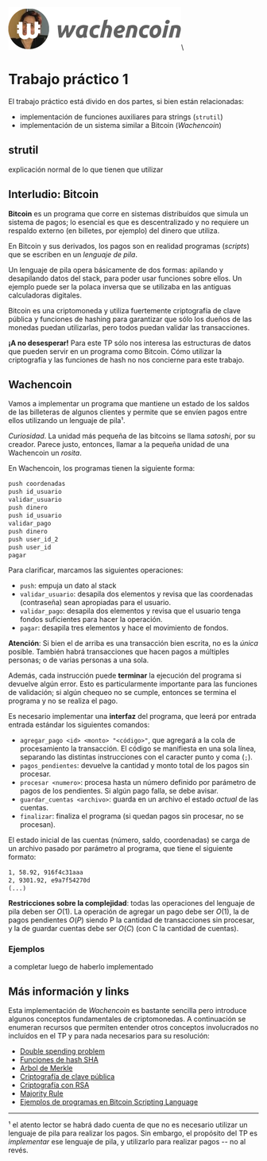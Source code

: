 ![](tp1logo.png)\   

Trabajo práctico 1
================    


El trabajo práctico está divido en dos partes, si bien están relacionadas:

* implementación de funciones auxiliares para strings (`strutil`)
* implementación de un sistema similar a Bitcoin (*Wachencoin*)


strutil
-------
explicación normal de lo que tienen que utilizar    

Interludio: Bitcoin
-------------------   
**Bitcoin** es un programa que corre en sistemas distribuídos que simula un 
sistema de pagos; lo esencial es que es descentralizado y no requiere un 
respaldo externo (en billetes, por ejemplo) del dinero que utiliza. 


En Bitcoin y sus derivados, los pagos son en realidad programas (*scripts*)
que se escriben en un *lenguaje de pila*.    

Un lenguaje de pila opera básicamente de dos formas: apilando y desapilando
datos del stack, para poder usar funciones sobre ellos. Un ejemplo puede ser
la polaca inversa que se utilizaba en las antiguas calculadoras digitales.  

Bitcoin es una criptomoneda y utiliza fuertemente criptografía de clave
pública y funciones de hashing para garantizar que sólo los dueños
de las monedas puedan utilizarlas, pero todos puedan validar las transacciones.

**¡A no desesperar!** Para este TP sólo nos interesa las estructuras de datos
que pueden servir en un programa como Bitcoin. Cómo utilizar la criptografía 
y las funciones de hash no nos concierne para este trabajo.

Wachencoin
----------    

Vamos a implementar un programa que mantiene un estado de los 
saldos de las billeteras de algunos clientes y permite que se envíen pagos
entre ellos utilizando un lenguaje de pila¹.   

*Curiosidad*. La unidad más pequeña de las bitcoins se llama *satoshi*, por
su creador. Parece justo, entonces, llamar a la pequeña unidad de una 
Wachencoin un *rosita*.  

En Wachencoin, los programas tienen la siguiente forma:    

```
push coordenadas
push id_usuario
validar_usuario
push dinero
push id_usuario
validar_pago
push dinero
push user_id_2
push user_id
pagar
```    
Para clarificar, marcamos las siguientes operaciones:    

* `push`: empuja un dato al stack
* `validar_usuario`: desapila dos elementos y revisa que las coordenadas
(contraseña) sean apropiadas para el usuario. 
* `validar_pago`: desapila dos elementos y revisa que el usuario tenga
fondos suficientes para hacer la operación. 
* `pagar`: desapila tres elementos y hace el movimiento de fondos.   

**Atención**: Si bien el de arriba es una transacción bien escrita, no es
la *única* posible. También habrá transacciones que hacen pagos a múltiples
personas; o de varias personas a una sola.   

Además, cada instrucción puede **terminar** la ejecución del programa si 
devuelve algún error. Esto es particularmente importante para las funciones
de validación; si algún chequeo no se cumple, entonces se termina el 
programa y no se realiza el pago.   

Es necesario implementar una **interfaz** del programa, que leerá por entrada 
entrada estándar los siguientes comandos:       

* `agregar_pago <id> <monto> "<código>"`, que agregará a la cola de 
procesamiento la transacción. El código se manifiesta en una sola línea, 
separando las distintas instrucciones con el caracter punto y coma (`;`). 
* `pagos_pendientes`: devuelve la cantidad y monto total de los pagos sin 
procesar. 
* `procesar <numero>`: procesa hasta un número definido por parámetro de pagos
de los pendientes. Si algún pago falla, se debe avisar. 
* `guardar_cuentas <archivo>`: guarda en un archivo el estado *actual* de las
cuentas. 
* `finalizar`: finaliza el programa (si quedan pagos sin procesar, no se 
procesan).


El estado inicial de las cuentas (número, saldo, coordenadas) se carga de un 
archivo pasado por parámetro al programa, que tiene el siguiente formato:   

```
1, 58.92, 916f4c31aaa
2, 9301.92, e9a7f54270d
(...)
```


**Restricciones sobre la complejidad**: todas las operaciones del lenguaje de 
pila deben ser $O(1)$. La operación de agregar un pago debe ser $O(1)$, la de
pagos pendientes $O(P)$ siendo P la cantidad de transacciones sin procesar, 
y la de guardar cuentas debe ser $O(C)$ (con C la cantidad de cuentas).   


### Ejemplos    

a completar luego de haberlo implementado

Más información y links
------------------------   

Esta implementación de *Wachencoin* es bastante sencilla pero introduce 
algunos conceptos fundamentales de criptomonedas. A continuación se enumeran
recursos que permiten entender otros conceptos involucrados no incluídos en
el TP y para nada necesarios para su resolución:

* [Double spending problem](https://en.wikipedia.org/wiki/Double-spending)
* [Funciones de hash SHA](https://es.wikipedia.org/wiki/SHA-2)
* [Arbol de Merkle](https://en.wikipedia.org/wiki/Merkle_tree)
* [Criptografía de clave pública](https://www.youtube.com/watch?v=GSIDS_lvRv4)
* [Criptografía con RSA](http://pub.gajendra.net/2012/09/an_explanation_of_the_rsa_cryptosystem)
* [Majority Rule](http://hackingdistributed.com/2014/06/19/bitcoin-and-voting-power/)
* [Ejemplos de programas en Bitcoin Scripting Language](https://en.bitcoin.it/wiki/Transaction#Pay-to-PubkeyHash)   


-----

¹ el atento lector se habrá dado cuenta de que no es necesario utilizar un
lenguaje de pila para realizar los pagos. Sin embargo, el propósito del TP
es *implementar* ese lenguaje de pila, y utilizarlo para realizar pagos 
-- no al revés.
